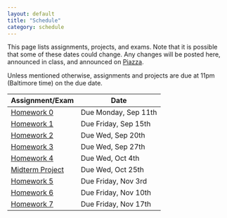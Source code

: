 ```yaml
---
layout: default
title: "Schedule"
category: schedule
---
```


This page lists assignments, projects, and exams. Note that it is possible that some
of these dates could change. Any changes will be posted here, announced in class,
and announced on [Piazza](https://piazza.com/jhu/fall2023/en601220/home).

Unless mentioned otherwise, assignments and projects are due at 11pm (Baltimore time)
on the due date.

Assignment/Exam | Date
--------------- | ----
[Homework 0](assign/hw0.html) | Due Monday, Sep 11th
[Homework 1](assign/hw1.html) | Due Friday, Sep 15th
[Homework 2](https://www.gradescope.com/courses/584905/assignments/3340478) | Due Wed, Sep 20th
[Homework 3](assign/hw3.html) | Due Wed, Sep 27th
[Homework 4](https://www.gradescope.com/courses/584905/assignments/3414944/) | Due Wed, Oct 4th
[Midterm Project](assign/midterm.html) | Due Wed, Oct 25th
[Homework 5](assign/hw5.html) | Due Friday, Nov 3rd
[Homework 6](https://www.gradescope.com/courses/584905/assignments/3630043/) | Due Friday, Nov 10th
[Homework 7](assign/hw7.html) | Due Friday, Nov 17th